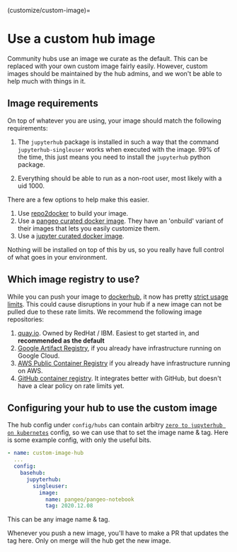 (customize/custom-image)=
# Use a custom hub image

Community hubs use an image we curate as the default. This can be replaced with your
own custom image fairly easily. However, custom images should be maintained
by the hub admins, and we won't be able to help much with things in it.

## Image requirements

On top of whatever you are using, your image should match the following requirements:

1. The `jupyterhub` package is installed in such a way that the command `jupyterhub-singleuser`
   works when executed with the image. 99% of the time, this just means you need to
   install the `jupyterhub` python package.

2. Everything should be able to run as a non-root user, most likely with a uid 1000. 

There are a few options to help make this easier.

1. Use [repo2docker](https://repo2docker.readthedocs.io) to build your image. 
2. Use a [pangeo curated docker image](https://github.com/pangeo-data/pangeo-docker-images/).
   They have an 'onbuild' variant of their images that lets you easily customize
   them.
3. Use a [jupyter curated docker image](https://jupyter-docker-stacks.readthedocs.io/en/latest/).

Nothing will be installed on top of this by us, so you really have full control of what
goes in your environment.

## Which image registry to use?

While you can push your image to [dockerhub](https://hub.docker.com), it now has
pretty [strict usage limits](https://www.docker.com/increase-rate-limits). This
could cause disruptions in your hub if a new image can not be pulled due to
these rate limits. We recommend the following image repositories:

1. [quay.io](https://quay.io/). Owned by RedHat / IBM. Easiest to get started in,
   and **recommended as the default**
2. [Google Artifact Registry](https://cloud.google.com/artifact-registry), if
   you already have infrastructure running on Google Cloud.
3. [AWS Public Container Registry](https://aws.amazon.com/blogs/aws/amazon-ecr-public-a-new-public-container-registry/)
   if you already have infrastructure running on AWS.
4. [GitHub container registry](https://docs.github.com/en/free-pro-team@latest/packages/guides/about-github-container-registry).
   It integrates better with GitHub, but doesn't have a clear policy on rate limits
   yet.

## Configuring your hub to use the custom image

The hub config under `config/hubs` can contain arbitry [`zero to jupyterhub on kubernetes`](https://zero-to-jupyterhub.readthedocs.io/en/stable/resources/reference.html) 
config, so we can use that to set the image name & tag. Here is some example config, with only
the useful bits.

```yaml
- name: custom-image-hub
  ...
  config:
    basehub:
      jupyterhub:
        singleuser:
          image:
            name: pangeo/pangeo-notebook
            tag: 2020.12.08
```

This can be any image name & tag. 

Whenever you push a new image, you'll have to make a PR that updates the tag here.
Only on merge will the hub get the new image.
